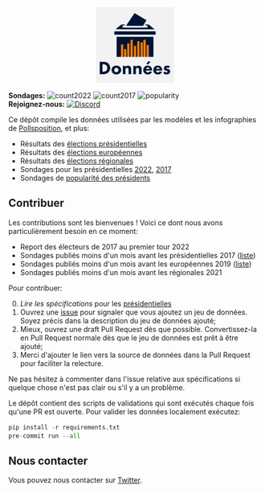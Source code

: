 <p align="center">
  <img src="https://raw.githubusercontent.com/pollsposition/data/main/.github/logo.png" height=150>
</p>

**Sondages:** ![count2022](https://img.shields.io/endpoint?url=https://gist.githubusercontent.com/rlouf/51a78df74e3aeaa07fe17c83eb0608fb/raw/2022.json) 
![count2017](https://img.shields.io/endpoint?url=https://gist.githubusercontent.com/rlouf/51a78df74e3aeaa07fe17c83eb0608fb/raw/2017.json) 
![popularity](https://img.shields.io/endpoint?url=https://gist.githubusercontent.com/rlouf/51a78df74e3aeaa07fe17c83eb0608fb/raw/popularity.json)  
**Rejoignez-nous:** [![Discord](https://badgen.net/badge/icon/discord?icon=discord&label)](https://t.co/5imMnlOOY1?amp=1)

Ce dépôt compile les données utilisées par les modèles et les infographies de
[Pollsposition](https://twitter.com/pollsposition), et plus:

- Résultats des [élections présidentielles](https://raw.githubusercontent.com/pollsposition/data/main/resultats/presidentielles.json)
- Résultats des [élections européennes](https://raw.githubusercontent.com/pollsposition/data/main/resultats/europeennes.json)
- Résultats des [élections régionales](https://raw.githubusercontent.com/pollsposition/data/main/resultats/regionales.json)
- Sondages pour les présidentielles [2022](https://raw.githubusercontent.com/pollsposition/data/main/sondages/presidentielles_2022.json), [2017](https://raw.githubusercontent.com/pollsposition/data/main/sondages/presidentielles_2017.json)
- Sondages de [popularité des présidents](https://raw.githubusercontent.com/pollsposition/data/main/sondages/popularite.csv)



## Contribuer

Les contributions sont les bienvenues ! Voici ce dont nous avons
particulièrement besoin en ce moment:

- Report des électeurs de 2017 au premier tour 2022
- Sondages publiés moins d'un mois avant les présidentielles 2017 ([liste](https://github.com/pollsposition/data/issues/31))
- Sondages publiés moins d'un mois avant les européennes 2019 ([liste](https://github.com/pollsposition/data/issues/32))
- Sondages publiés moins d'un mois avant les régionales 2021

Pour contribuer:

0. *Lire les spécifications* pour les [présidentielles](https://github.com/pollsposition/data/issues/35)
1. Ouvrez une [issue](https://github.com/pollsposition/data/issues) pour signaler que vous ajoutez un jeu de données. Soyez
  précis dans la description du jeu de données ajouté;
2. Mieux, ouvrez une draft Pull Request dès que possible. Convertissez-la en Pull Request normale dès que le jeu de données est prêt à être ajouté;
3. Merci d'ajouter le lien vers la source de données dans la Pull Request pour faciliter la relecture.

Ne pas hésitez à commenter dans l'issue relative aux spécifications si quelque chose n'est pas clair ou s'il y a un problème.

Le dépôt contient des scripts de validations qui sont exécutés chaque fois qu'une PR est ouverte. Pour valider les données localement exécutez:

``` python
pip install -r requirements.txt
pre-commit run --all
```

## Nous contacter

Vous pouvez nous contacter sur [Twitter](https://twitter.com/pollsposition).
